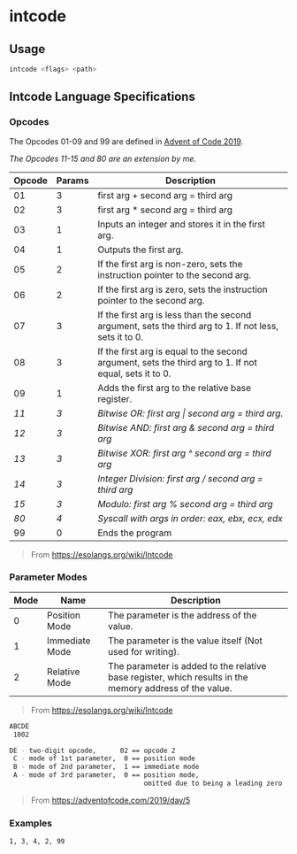 # intcode

## Usage

```go
intcode <flags> <path>
```

## Intcode Language Specifications

### Opcodes

The Opcodes 01-09 and 99 are defined in [Advent of Code 2019](https://adventofcode.com/2019).

*The Opcodes 11-15 and 80 are an extension by me.*

| Opcode | Params | Description                                                  |
| ------ | ------ | ------------------------------------------------------------ |
| 01     | 3      | first arg + second arg = third arg                           |
| 02     | 3      | first arg * second arg = third arg                           |
| 03     | 1      | Inputs an integer and stores it in the first arg.            |
| 04     | 1      | Outputs the first arg.                                       |
| 05     | 2      | If the first arg is non-zero, sets the instruction pointer to the second arg. |
| 06     | 2      | If the first arg is zero, sets the instruction pointer to the second arg. |
| 07     | 3      | If the first arg is less than the second argument, sets the third arg to 1. If not less, sets it to 0. |
| 08     | 3      | If the first arg is equal to the second argument, sets the third arg to 1. If not equal, sets it to 0. |
| 09     | 1      | Adds the first arg to the relative base register.            |
| *11*   | *3*    | *Bitwise OR: first arg \| second arg = third arg.*           |
| *12*   | *3*    | *Bitwise AND: first arg & second arg = third arg*            |
| *13*   | *3*    | *Bitwise XOR: first arg ^ second arg = third arg*            |
| *14*   | *3*    | *Integer Division: first arg / second arg = third arg*       |
| *15*   | *3*    | *Modulo: first arg % second arg = third arg*                 |
| *80*   | *4*    | *Syscall with args in order: eax, ebx, ecx, edx*             |
| 99     | 0      | Ends the program                                             |
> From https://esolangs.org/wiki/Intcode

### Parameter Modes

| Mode | Name           | Description                                                  |
| ---- | -------------- | ------------------------------------------------------------ |
| 0    | Position Mode  | The parameter is the address of the value.                   |
| 1    | Immediate Mode | The parameter is the value itself (Not used for writing).    |
| 2    | Relative Mode  | The parameter is added to the relative base register, which results in the memory address of the value. |

> From https://esolangs.org/wiki/Intcode

```bash
ABCDE
 1002

DE - two-digit opcode,      02 == opcode 2
 C - mode of 1st parameter,  0 == position mode
 B - mode of 2nd parameter,  1 == immediate mode
 A - mode of 3rd parameter,  0 == position mode,
                                  omitted due to being a leading zero
```

> From https://adventofcode.com/2019/day/5

### Examples

```bash
1, 3, 4, 2, 99
```
